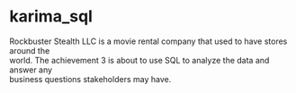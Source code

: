 # karima_sql
Rockbuster  Stealth  LLC  is  a  movie  rental  company  that  used  to  have  stores  around  the   
world.
The achievement 3 is about to use  SQL  to  analyze  the  data  and  answer  any   
 business  questions stakeholders may  have. 
